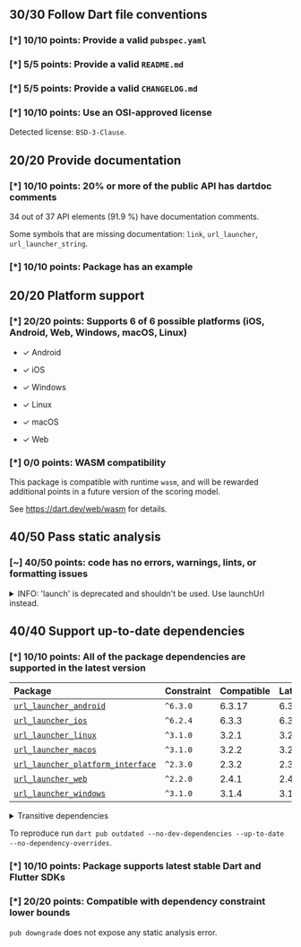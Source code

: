 ## 30/30 Follow Dart file conventions

### [*] 10/10 points: Provide a valid `pubspec.yaml`

### [*] 5/5 points: Provide a valid `README.md`

### [*] 5/5 points: Provide a valid `CHANGELOG.md`

### [*] 10/10 points: Use an OSI-approved license

Detected license: `BSD-3-Clause`.


## 20/20 Provide documentation

### [*] 10/10 points: 20% or more of the public API has dartdoc comments

34 out of 37 API elements (91.9 %) have documentation comments.

Some symbols that are missing documentation: `link`, `url_launcher`, `url_launcher_string`.

### [*] 10/10 points: Package has an example


## 20/20 Platform support

### [*] 20/20 points: Supports 6 of 6 possible platforms (**iOS**, **Android**, **Web**, **Windows**, **macOS**, **Linux**)

* ✓ Android

* ✓ iOS

* ✓ Windows

* ✓ Linux

* ✓ macOS

* ✓ Web

### [*] 0/0 points: WASM compatibility

This package is compatible with runtime `wasm`, and will be rewarded additional points in a future version of the scoring model.

See https://dart.dev/web/wasm for details.


## 40/50 Pass static analysis

### [~] 40/50 points: code has no errors, warnings, lints, or formatting issues

<details>
<summary>
INFO: 'launch' is deprecated and shouldn't be used. Use launchUrl instead.
</summary>

`lib/src/legacy_api.dart:150:6`

```
    ╷
150 │ /// [launch] predates multi-window support, and it doesn't have enough context
    │      ^^^^^^
    ╵
```

To reproduce make sure you are using the [lints_core](https://pub.dev/packages/lints) and run `flutter analyze lib/src/legacy_api.dart`
</details>


## 40/40 Support up-to-date dependencies

### [*] 10/10 points: All of the package dependencies are supported in the latest version

|Package|Constraint|Compatible|Latest|Notes|
|:-|:-|:-|:-|:-|
|[`url_launcher_android`]|`^6.3.0`|6.3.17|6.3.17||
|[`url_launcher_ios`]|`^6.2.4`|6.3.3|6.3.3||
|[`url_launcher_linux`]|`^3.1.0`|3.2.1|3.2.1||
|[`url_launcher_macos`]|`^3.1.0`|3.2.2|3.2.2||
|[`url_launcher_platform_interface`]|`^2.3.0`|2.3.2|2.3.2||
|[`url_launcher_web`]|`^2.2.0`|2.4.1|2.4.1||
|[`url_launcher_windows`]|`^3.1.0`|3.1.4|3.1.4||

<details><summary>Transitive dependencies</summary>

|Package|Constraint|Compatible|Latest|Notes|
|:-|:-|:-|:-|:-|
|[`characters`]|-|1.4.0|1.4.1||
|[`collection`]|-|1.19.1|1.19.1||
|[`material_color_utilities`]|-|0.11.1|0.13.0||
|[`meta`]|-|1.16.0|1.17.0||
|[`plugin_platform_interface`]|-|2.1.8|2.1.8||
|[`vector_math`]|-|2.2.0|2.2.0||
|[`web`]|-|1.1.1|1.1.1||
</details>

To reproduce run `dart pub outdated --no-dev-dependencies --up-to-date --no-dependency-overrides`.

[`url_launcher_android`]: https://pub.dev/packages/url_launcher_android
[`url_launcher_ios`]: https://pub.dev/packages/url_launcher_ios
[`url_launcher_linux`]: https://pub.dev/packages/url_launcher_linux
[`url_launcher_macos`]: https://pub.dev/packages/url_launcher_macos
[`url_launcher_platform_interface`]: https://pub.dev/packages/url_launcher_platform_interface
[`url_launcher_web`]: https://pub.dev/packages/url_launcher_web
[`url_launcher_windows`]: https://pub.dev/packages/url_launcher_windows
[`characters`]: https://pub.dev/packages/characters
[`collection`]: https://pub.dev/packages/collection
[`material_color_utilities`]: https://pub.dev/packages/material_color_utilities
[`meta`]: https://pub.dev/packages/meta
[`plugin_platform_interface`]: https://pub.dev/packages/plugin_platform_interface
[`vector_math`]: https://pub.dev/packages/vector_math
[`web`]: https://pub.dev/packages/web

### [*] 10/10 points: Package supports latest stable Dart and Flutter SDKs

### [*] 20/20 points: Compatible with dependency constraint lower bounds

`pub downgrade` does not expose any static analysis error.
